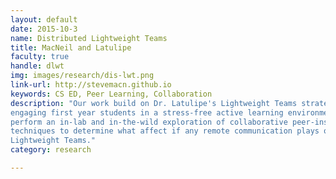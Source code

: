 ```yaml
---
layout: default
date: 2015-10-3
name: Distributed Lightweight Teams
title: MacNeil and Latulipe
faculty: true
handle: dlwt
img: images/research/dis-lwt.png
link-url: http://stevemacn.github.io
keywords: CS ED, Peer Learning, Collaboration
description: "Our work build on Dr. Latulipe's Lightweight Teams strategy for
engaging first year students in a stress-free active learning environment. We
perform an in-lab and in-the-wild exploration of collaborative peer-instruction
techniques to determine what affect if any remote communication plays on
Lightweight Teams."
category: research

---
```

